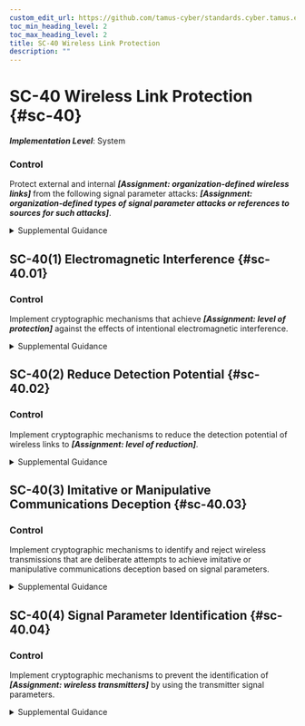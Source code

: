 ```yaml
---
custom_edit_url: https://github.com/tamus-cyber/standards.cyber.tamus.edu/tree/main/static/content/tamus.edu/TAMUS_profile.xml
toc_min_heading_level: 2
toc_max_heading_level: 2
title: SC-40 Wireless Link Protection
description: ""
---
```


# SC-40 Wireless Link Protection {#sc-40}

_**Implementation Level**_: System

### Control

Protect external and internal _**[Assignment: organization-defined wireless links]**_ from the following signal parameter attacks: _**[Assignment: organization-defined types of signal parameter attacks or references to sources for such attacks]**_.

<details>
  <summary>Supplemental Guidance</summary>

Protect external and internal _**[Assignment: organization-defined wireless links]**_ from the following signal parameter attacks: _**[Assignment: organization-defined types of signal parameter attacks or references to sources for such attacks]**_.

</details>

## SC-40(1) Electromagnetic Interference {#sc-40.01}

### Control

Implement cryptographic mechanisms that achieve _**[Assignment: level of protection]**_ against the effects of intentional electromagnetic interference.

<details>
  <summary>Supplemental Guidance</summary>

Implement cryptographic mechanisms that achieve _**[Assignment: level of protection]**_ against the effects of intentional electromagnetic interference.

</details>

## SC-40(2) Reduce Detection Potential {#sc-40.02}

### Control

Implement cryptographic mechanisms to reduce the detection potential of wireless links to _**[Assignment: level of reduction]**_.

<details>
  <summary>Supplemental Guidance</summary>

Implement cryptographic mechanisms to reduce the detection potential of wireless links to _**[Assignment: level of reduction]**_.

</details>

## SC-40(3) Imitative or Manipulative Communications Deception {#sc-40.03}

### Control

Implement cryptographic mechanisms to identify and reject wireless transmissions that are deliberate attempts to achieve imitative or manipulative communications deception based on signal parameters.

<details>
  <summary>Supplemental Guidance</summary>

Implement cryptographic mechanisms to identify and reject wireless transmissions that are deliberate attempts to achieve imitative or manipulative communications deception based on signal parameters.

</details>

## SC-40(4) Signal Parameter Identification {#sc-40.04}

### Control

Implement cryptographic mechanisms to prevent the identification of _**[Assignment: wireless transmitters]**_ by using the transmitter signal parameters.

<details>
  <summary>Supplemental Guidance</summary>

Implement cryptographic mechanisms to prevent the identification of _**[Assignment: wireless transmitters]**_ by using the transmitter signal parameters.

</details>

